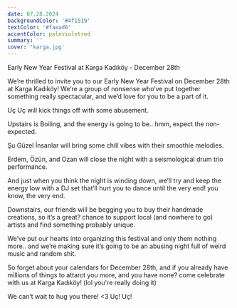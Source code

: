 ```yaml
---
date: 07.28.2024
backgroundColor: '#4f1519'
textColor: '#faead6'
accentColor: palevioletred
summary: ''
cover: 'karga.jpg'
---
```

Early New Year Festival at Karga Kadıköy - December 28th  

We’re thrilled to invite you to our Early New Year Festival on December 28th at Karga Kadıköy! We’re a group of nonsense who’ve put together something really spectacular, and we’d love for you to be a part of it.   

Uç Uç will kick things off with some abusement.  

Upstairs is Boiling, and the energy is going to be.. hmm, expect the non-expected. 

Şu Güzel İnsanlar will bring some chill vibes with their smoothie melodies.  

Erdem, Özün, and Ozan will close the night with a seismological drum trio performance.  

And just when you think the night is winding down, we’ll try and keep the energy low with a DJ set that’ll hurt you to dance until the very end! you know, the very end.  

Downstairs, our friends will be begging you to buy their handmade creations, so it’s a great? chance to support local (and nowhere to go) artists and find something probably unique.  

We’ve put our hearts into organizing this festival and only them nothing more.. and we’re making sure it’s going to be an abusing night full of weird music and random shit.   

So forget about your calendars for December 28th, and if you already have millions of things to attarct you more, and you have none? come celebrate with us at Karga Kadıköy! (lol you're really doing it)

We can’t wait to hug you there!  <3 Uç! Uç!